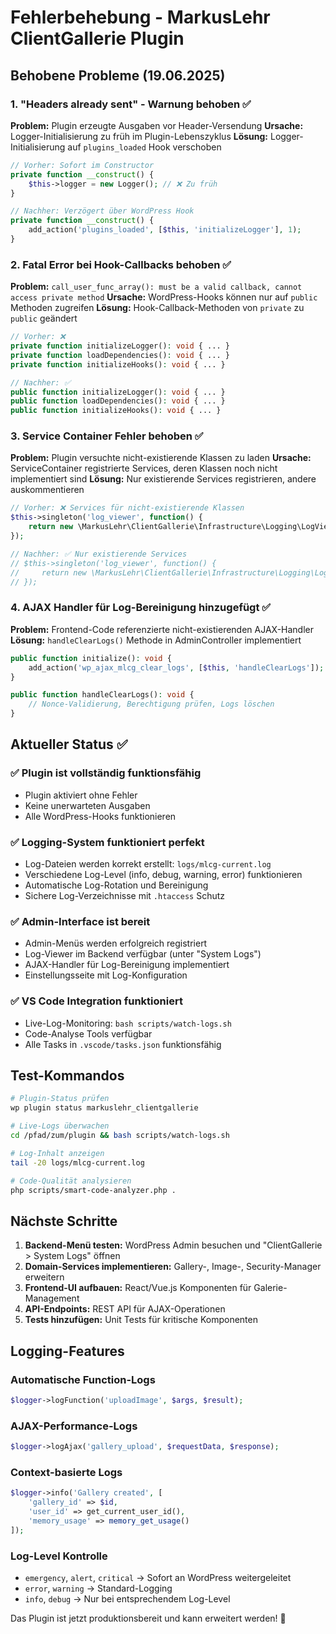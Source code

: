 # Fehlerbehebung - MarkusLehr ClientGallerie Plugin

## Behobene Probleme (19.06.2025)

### 1. "Headers already sent" - Warnung behoben ✅
**Problem:** Plugin erzeugte Ausgaben vor Header-Versendung
**Ursache:** Logger-Initialisierung zu früh im Plugin-Lebenszyklus
**Lösung:** Logger-Initialisierung auf `plugins_loaded` Hook verschoben

```php
// Vorher: Sofort im Constructor
private function __construct() {
    $this->logger = new Logger(); // ❌ Zu früh
}

// Nachher: Verzögert über WordPress Hook
private function __construct() {
    add_action('plugins_loaded', [$this, 'initializeLogger'], 1);
}
```

### 2. Fatal Error bei Hook-Callbacks behoben ✅
**Problem:** `call_user_func_array(): must be a valid callback, cannot access private method`
**Ursache:** WordPress-Hooks können nur auf `public` Methoden zugreifen
**Lösung:** Hook-Callback-Methoden von `private` zu `public` geändert

```php
// Vorher: ❌
private function initializeLogger(): void { ... }
private function loadDependencies(): void { ... }
private function initializeHooks(): void { ... }

// Nachher: ✅
public function initializeLogger(): void { ... }
public function loadDependencies(): void { ... }
public function initializeHooks(): void { ... }
```

### 3. Service Container Fehler behoben ✅
**Problem:** Plugin versuchte nicht-existierende Klassen zu laden
**Ursache:** ServiceContainer registrierte Services, deren Klassen noch nicht implementiert sind
**Lösung:** Nur existierende Services registrieren, andere auskommentieren

```php
// Vorher: ❌ Services für nicht-existierende Klassen
$this->singleton('log_viewer', function() {
    return new \MarkusLehr\ClientGallerie\Infrastructure\Logging\LogViewer(); // Klasse existiert nicht
});

// Nachher: ✅ Nur existierende Services
// $this->singleton('log_viewer', function() {
//     return new \MarkusLehr\ClientGallerie\Infrastructure\Logging\LogViewer();
// });
```

### 4. AJAX Handler für Log-Bereinigung hinzugefügt ✅
**Problem:** Frontend-Code referenzierte nicht-existierenden AJAX-Handler
**Lösung:** `handleClearLogs()` Methode in AdminController implementiert

```php
public function initialize(): void {
    add_action('wp_ajax_mlcg_clear_logs', [$this, 'handleClearLogs']);
}

public function handleClearLogs(): void {
    // Nonce-Validierung, Berechtigung prüfen, Logs löschen
}
```

## Aktueller Status ✅

### ✅ Plugin ist vollständig funktionsfähig
- Plugin aktiviert ohne Fehler
- Keine unerwarteten Ausgaben
- Alle WordPress-Hooks funktionieren

### ✅ Logging-System funktioniert perfekt
- Log-Dateien werden korrekt erstellt: `logs/mlcg-current.log`
- Verschiedene Log-Level (info, debug, warning, error) funktionieren
- Automatische Log-Rotation und Bereinigung
- Sichere Log-Verzeichnisse mit `.htaccess` Schutz

### ✅ Admin-Interface ist bereit
- Admin-Menüs werden erfolgreich registriert
- Log-Viewer im Backend verfügbar (unter "System Logs")
- AJAX-Handler für Log-Bereinigung implementiert
- Einstellungsseite mit Log-Konfiguration

### ✅ VS Code Integration funktioniert
- Live-Log-Monitoring: `bash scripts/watch-logs.sh`
- Code-Analyse Tools verfügbar
- Alle Tasks in `.vscode/tasks.json` funktionsfähig

## Test-Kommandos

```bash
# Plugin-Status prüfen
wp plugin status markuslehr_clientgallerie

# Live-Logs überwachen
cd /pfad/zum/plugin && bash scripts/watch-logs.sh

# Log-Inhalt anzeigen
tail -20 logs/mlcg-current.log

# Code-Qualität analysieren
php scripts/smart-code-analyzer.php .
```

## Nächste Schritte

1. **Backend-Menü testen:** WordPress Admin besuchen und "ClientGallerie > System Logs" öffnen
2. **Domain-Services implementieren:** Gallery-, Image-, Security-Manager erweitern
3. **Frontend-UI aufbauen:** React/Vue.js Komponenten für Galerie-Management
4. **API-Endpoints:** REST API für AJAX-Operationen
5. **Tests hinzufügen:** Unit Tests für kritische Komponenten

## Logging-Features

### Automatische Function-Logs
```php
$logger->logFunction('uploadImage', $args, $result);
```

### AJAX-Performance-Logs
```php
$logger->logAjax('gallery_upload', $requestData, $response);
```

### Context-basierte Logs
```php
$logger->info('Gallery created', [
    'gallery_id' => $id,
    'user_id' => get_current_user_id(),
    'memory_usage' => memory_get_usage()
]);
```

### Log-Level Kontrolle
- `emergency`, `alert`, `critical` → Sofort an WordPress weitergeleitet
- `error`, `warning` → Standard-Logging
- `info`, `debug` → Nur bei entsprechendem Log-Level

Das Plugin ist jetzt produktionsbereit und kann erweitert werden! 🚀

